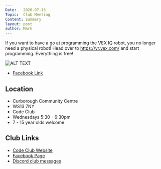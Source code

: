 ```yaml
---
Date:   2020-07-13
Topic:  Club Meeting
Content: Summary
layout: post
author: Mark
---
```

If you want to have a go at programming the VEX IQ robot, you no longer need a physical robot! Head over to https://vr.vex.com/ and start programming. Everything is free!

![ALT TEXT](https://scontent.fbhx6-1.fna.fbcdn.net/v/t1.6435-9/108002745_2913356888791392_129818066457733217_n.png?stp=dst-png_p720x720&_nc_cat=109&ccb=1-7&_nc_sid=730e14&_nc_ohc=QHbh22oYPZoAX8rnJXc&_nc_ht=scontent.fbhx6-1.fna&edm=AKK4YLsEAAAA&oh=00_AfDoxWcYjUaaURKG7kK5pkzTk_hPzrNjXmINgTnvPalBJQ&oe=654E3599)

* [Facebook Link](https://www.facebook.com/1481985248595237/posts/2913359372124477/)

## Location

* Curborough Community Centre
* WS13 7NY
* Code Club
* Wednesdays 5:30 - 6:30pm
* 7 - 15 year olds welcome

## Club Links

* [Code Club Website](https://lichfield-code-club.github.io/)
* [Facebook Page](https://www.facebook.com/LichfieldCoders)
* [Discord club messages](https://discord.gg/szz6xGK)
